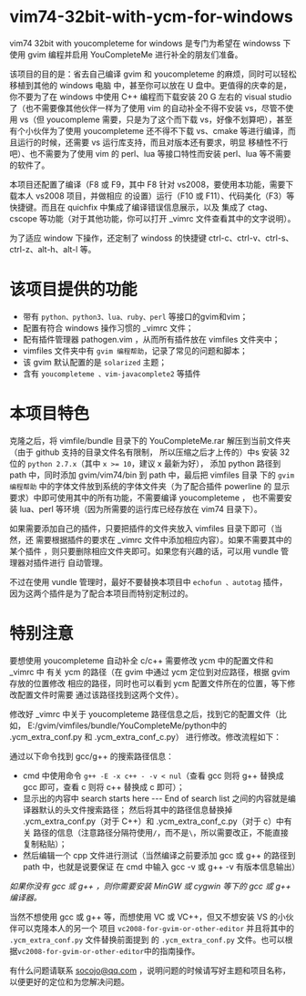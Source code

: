 # vim74-32bit-with-ycm-for-windows

vim74 32bit with youcompleteme for windows 是专门为希望在 windowss 下使用 gvim 编程并启用 YouCompleteMe
进行补全的朋友们准备。

该项目的目的是：省去自己编译 gvim 和 youcompleteme 的麻烦，同时可以轻松移植到其他的 windows 电脑
中，甚至你可以放在 U 盘中。更值得的庆幸的是，你不要为了在 windows 中使用 C++ 编程而下载安装 20 G
左右的 visual studio 了（也不需要像其他伙伴一样为了使用 vim 的自动补全不得不安装 vs，尽管不使用
vs（但 youcompleme 需要，只是为了这个而下载 vs，好像不划算吧），甚至有个小伙伴为了使用 youcompleteme
还不得不下载 vs、cmake 等进行编译，而且运行的时候，还需要 vs 运行库支持，而且对版本还有要求，明显
移植性不行吧）、也不需要为了使用 vim 的 perl、lua 等接口特性而安装 perl、lua 等不需要的软件了。

本项目还配置了编译（F8 或 F9，其中 F8 针对 vs2008，要使用本功能，需要下载本人 vs2008 项目，并做相应
的设置）运行（F10 或 F11）、代码美化（F3）等快捷键。而且在 quichfix 中集成了编译错误信息展示，以及
集成了 ctag、cscope 等功能（对于其他功能，你可以打开 _vimrc 文件查看其中的文字说明）。

为了适应 window 下操作，还定制了 windoss 的快捷键 ctrl-c、ctrl-v、ctrl-s、ctrl-z、alt-h、alt-l 等。

# 该项目提供的功能

+ 带有 ```python、python3、lua、ruby、perl``` 等接口的gvim和vim；
+ 配置有符合 windows 操作习惯的 _vimrc 文件；
+ 配有插件管理器 pathogen.vim ，从而所有插件放在 vimfiles 文件夹中；
+ vimfiles 文件夹中有 ```gvim 编程帮助```，记录了常见的问题和脚本；
+ 该 gvim 默认配置的是 ```solarized``` 主题；
+ 含有 ```youcompleteme 、vim-javacomplete2``` 等插件

# 本项目特色

克隆之后，将 vimfile/bundle 目录下的 YouCompleteMe.rar 解压到当前文件夹（由于 github 支持的目录文件名有限制，
所以压缩之后才上传的）中s 安装 32 位的 ```python 2.7.x```（其中 ```x >= 10```，建议 x 最新为好），
添加 python 路径到 path 中，同时添加 gvim/vim74/bin 到 path 中，最后把 vimfiles 目录
下的 ```gvim 编程帮助``` 中的字体文件放到系统的字体文件夹（为了配合插件 powerline 的
显示要求）中即可使用其中的所有功能，不需要编译 youcompleteme ，
也不需要安装 lua、perl 等环境（因为所需要的运行库已经存放在 vim74 目录下）。

如果需要添加自己的插件，只要把插件的文件夹放入 vimfiles 目录下即可（当然，还
需要根据插件的要求在 _vimrc 文件中添加相应内容）。如果不需要其中的某个插件
，则只要删除相应文件夹即可。如果您有兴趣的话，可以用 vundle 管理器对插件进行
自动管理。

不过在使用 vundle 管理时，最好不要替换本项目中 ```echofun 、autotag``` 插件，
因为这两个插件是为了配合本项目而特别定制过的。

# 特别注意

要想使用 youcompleteme 自动补全 c/c++ 需要修改 ycm 中的配置文件和 _vimrc 中
有关 ycm 的路径（在 gvim 中通过 ycm 定位到对应路径，根据 gvim 存放的位置修改
相应的路径，同时也可以看到 ycm 配置文件所在的位置，等下修改配置文件时需要
通过该路径找到这两个文件）。

修改好 _vimrc 中关于 youcompleteme 路径信息之后，找到它的配置文件（比如，
E:/gvim/vimfiles/bundle/YouCompleteMe/python中的 .ycm_extra_conf.py 和 .ycm_extra_conf_c.py）
进行修改。修改流程如下：

通过以下命令找到 gcc/g++ 的搜索路径信息：

+ cmd 中使用命令 ```g++ -E -x c++ - -v < nul```（查看 gcc 则将 g++ 替换成
gcc 即可，查看 c 则将 c++ 替换成 c 即可）；
+ 显示出的内容中 search starts here --- End of search list 之间的内容就是编译器默认的头文件搜索路径；
然后将其中的路径信息替换掉 .ycm_extra_conf.py（对于 C++）和 .ycm_extra_conf_c.py（对于 c）中有关
路径的信息（注意路径分隔符使用```/```，而不是```\```，所以需要改正，不能直接复制粘贴）；
+ 然后编辑一个 cpp 文件进行测试（当然编译之前要添加 gcc 或 g++ 的路径到 path 中，也就是说要保证
在 cmd 中输入 gcc -v 或 g++ -v 有版本信息输出）

*如果你没有 gcc 或 g++ ，则你需要安装 MinGW 或 cygwin 等下的 gcc 或 g++ 编译器。*

当然不想使用 gcc 或 g++ 等，而想使用 VC 或 VC++，但又不想安装 VS 的小伙伴可以克隆本人的另一个
项目 ```vc2008-for-gvim-or-other-editor``` 并且将其中的 ```.ycm_extra_conf.py``` 文件替换前面提到
的 ```.ycm_extra_conf.py``` 文件。也可以根据```vc2008-for-gvim-or-other-editor```中的指南操作。

有什么问题请联系 socojo@qq.com ，说明问题的时候请写好主题和项目名称，以便更好的定位和为您解决问题。
